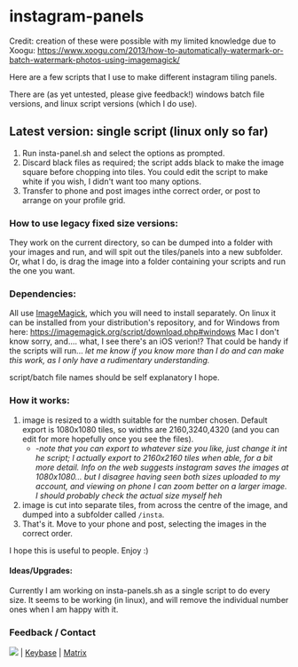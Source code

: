 # instagram-panels

Credit: creation of these were possible with my limited knowledge due to Xoogu: https://www.xoogu.com/2013/how-to-automatically-watermark-or-batch-watermark-photos-using-imagemagick/ 

Here are a few scripts that I use to make different instagram tiling panels.

There are (as yet untested, please give feedback!) windows batch file versions, and linux script versions (which I do use).

## Latest version: single script (linux only so far)
1. Run insta-panel.sh and select the options as prompted.
2. Discard black files as required; the script adds black to make the image square before chopping into tiles. You could edit the script to make white if you wish, I didn't want too many options.
3. Transfer to phone and post images inthe correct order, or post to arrange on your profile grid.

### How to use legacy fixed size versions:
They work on the current directory, so can be dumped into a folder with your images and run, and will spit out the tiles/panels into a new subfolder. Or, what I do, is drag the image into a folder containing your scripts and run the one you want.

### Dependencies:
All use [ImageMagick](https://github.com/ImageMagick/ImageMagick), which you will need to install separately.
On linux it can be installed from your distribution's repository, and for Windows from here: https://imagemagick.org/script/download.php#windows
Mac I don't know sorry, and.... what, I see there's an iOS verion!? That could be handy if the scripts will run...
 *let me know if you know more than I do and can make this work, as I only have a rudimentary understanding.*

script/batch file names should be self explanatory I hope.
### How it works:
1. image is resized to a width suitable for the number chosen. Default export is 1080x1080 tiles, so widths are 2160,3240,4320 (and you can edit for more hopefully once you see the files).
    * *-note that you can export to whatever size you like, just change it int he script; I actually export to 2160x2160 tiles when able, for a bit more detail. Info on the web suggests instagram saves the images at 1080x1080... but I disagree having seen both sizes uploaded to my account, and viewing on phone I can zoom better on a larger image. I should probably check the actual size myself heh*
2. image is cut into separate tiles, from across the centre of the image, and dumped into a subfolder called `/insta`.
3. That's it. Move to your phone and post, selecting the images in the correct order.

I hope this is useful to people. Enjoy :)

#### Ideas/Upgrades:
Currently I am working on insta-panels.sh as a single script to do every size. It seems to be working (in linux), and will remove the individual number ones when I am happy with it.

### Feedback / Contact
[![](https://imgur.com/RlwSYBU.png)](https://mastodon.nz/@swansinflight)
 | [Keybase](https://keybase.io/swansinflight)
 | [Matrix](https://riot.im/app/#/user/@rtwx:matrix.org?action=chat)


